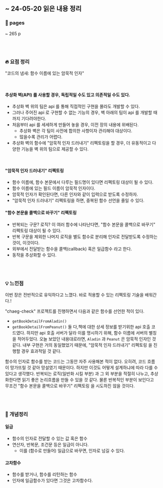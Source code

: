## ~ 24-05-20 읽은 내용 정리

### 📖 pages 
~ 265 p

<br/>
<br/>

### 🔥 요점 정리

"코드의 냄새: 함수 이름에 있는 암묵적 인자"

<br/>

#### 추상화 벽(API) 를 사용할 경우, 독립적일 수도 있고 의존적일 수도 있다.
- 추상화 벽 위의 팀은 api 를 통해 직접적인 구현을 몰라도 개발할 수 있다.
- 그러나 주어진 api 로 구현할 수 없는 기능의 경우, 벽 아래의 팀이 api 를 개발할 때까지 기다려야한다.
- 처음부터 api 를 세세하게 만들어 놓을 경우, 이전 장의 내용에 위배된다.
  - 추상화 벽은 각 팀이 사전에 합의한 사항이자 관리해야 대상이다.
  - 많을수록 관리가 어렵다.
- 추상화 벽의 함수에 "암묵적 인자 드러내기" 리펙토링을 할 경우, 더 유동적이고 다양한 기능을 벽 위의 팀으로 제공할 수 있다.

<br/>

#### "암묵적 인자 드러내기" 리펙토링
- 함수 이름에, 함수 본문에서 다루는 필드명이 있다면 리펙토링 대상이 될 수 있다.
- 함수 이름에 있는 필드 이름이 암묵적 인자이다.
- 암묵적 인자가 확인된다면, 다른 인자와 같이 입력으로 받도록 수정하자.
- "암묵적 인자 드러내기" 리펙토링을 하면, 중복된 함수 선언을 줄일 수 있다.

#### "함수 본문을 콜백으로 바꾸기" 리펙토링
- 반복되는 구문? 로직? 이 여러 함수에 나타난다면, "함수 본문을 콜백으로 바꾸기" 리펙토링 대상이 될 수 있다.
- 반복 구문을 제외한 나머지 로직을 별도 함수로 분리해 인자로 전달받도록 수정하는 것이, 이것이다.
- 외부에서 전달받는 함수을 콜백(callback) 혹은 일급함수 라고 한다.
- 동작을 추상화할 수 있다.

<br/>
<br/>

### 💡 느낀점

이번 장은 전반적으로 유익하다고 느꼈다.
바로 적용할 수 있는 리펙토링 기술을 배워간다.!

"chaeg-check" 프로젝트를 진행하면서 다음과 같은 함수를 선언한 적이 있다.
- `getBookDetailFromAladin()`
- `getBookDetailFromPeanut()` 
둘 다,책에 대한 상세 정보를 받기위한 api 호출 코드였다. 
하지만 api 호출 서버가 달라 이를 명시하기 위해, 함수 이름에 서버의 별칭을 적어두었다.
오늘 보았던 내용대로라면, `Aladin` 과 `Peanut` 은 암묵적 인자인 것 같다.
내부 구현은 거의 동일했었기 때문에, "암묵적 인자 드러내기" 리펙토링 을 진행할 경우 효과적일 것 같다.

함수의 인자로 함수를 받는 코드는 그동안 자주 사용해본 적이 없다.
오히려, 코드 흐름이 망가뜨릴 것 같아 망설였기 때문이다.
하지만 이것도 어떻게 설계하냐에 따라 다를 수 있다고 생각했다.
반복되는 로직(일반화 시킬 부분) 과 그 외 부분을 적절히 나누고, 추상화한다면 읽기 좋은 논리흐름을 만들 수 있을 것 같다.
물론 반복적인 부분이 보인다고 무조건 "함수 본문을 콜백으로 바꾸기" 리펙토링 을 시도하진 않을 것이다.

<br/>
<br/>

### 👾 개념정리

#### 일급
- 함수의 인자로 전달할 수 있는 값 혹은 함수
- 연산자, 반복문, 조건문 등은 일급이 아니다.
  - 이를 (함수로 만들어) 일급으로 바꾸면, 인자로 넘길 수 있다.

#### 고차함수
- 함수를 받거나, 함수를 리턴하는 함수
- 인자에 일급함수가 있다면 그것은 고차함수다.
